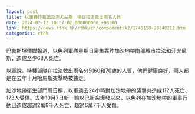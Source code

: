 ```yaml
---
layout: post
title: 以軍轟炸拉法及汗尤尼斯　稱從拉法救出兩名人質
date: 2024-02-12 10:57:02.000000000 +08:00
link: https://news.rthk.hk/rthk/ch/component/k2/1740150-20240212.htm
categories: rthk
---
```


巴勒斯坦傳媒報道，以色列軍隊星期日密集轟炸加沙地帶南部城市拉法和汗尤尼斯，造成至少68人死亡。

以軍說，特種部隊在拉法救出兩名分別60和70歲的人質，他們健康良好，兩人都是在去年十月哈馬斯突擊時被擄走。

加沙地帶衛生部門周日稱，以軍過去24小時對加沙地帶的襲擊共造成112人死亡、173人受傷。去年10月7日新一輪以巴衝突爆發以來，以色列在加沙地帶的軍事行動已造成超過2萬8千人死亡、超過6萬7千人受傷。

